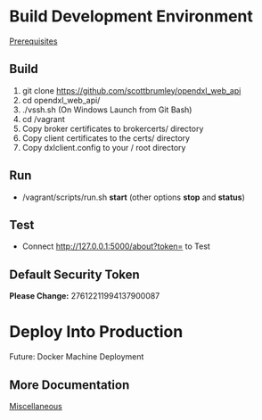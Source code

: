 # Build Development Environment

[Prerequisites](Prerequisites.md)

## Build

1. git clone https://github.com/scottbrumley/opendxl_web_api
2. cd opendxl_web_api/
3. ./vssh.sh (On Windows Launch from Git Bash)
4. cd /vagrant
5. Copy broker certificates to brokercerts/ directory
6. Copy client certificates to the certs/ directory
7. Copy dxlclient.config to your / root directory

## Run
* /vagrant/scripts/run.sh **start** (other options **stop** and **status**)

## Test
* Connect http://127.0.0.1:5000/about?token=<security token> to Test

## Default Security Token
**Please Change:**
27612211994137900087

# Deploy Into Production
Future: Docker Machine Deployment

## More Documentation
[Miscellaneous](misc.md)